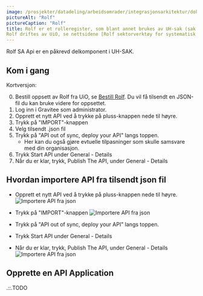 ```yaml
---
image: /prosjekter/datadeling/arbeidsomrader/integrasjonsarkitektur/dokumentasjon/teknisk-plattform/figurer/rolf-picture.png
pictureAlt: "Rolf"
pictureCaption: "Rolf"
title: Rolf er et rolleregister, som blant annet brukes av UH-sak (sak og arkiv) for å forvalte personers forretningsroller, som brukes for UH-sak sin tilgangsstyring. "Rolf SA API" er Rolf sitt API som er det som brukes av UH-sak.
Rolf driftes av UiO, se nettsidene [Rolf sektorverktøy for systematisk bruk av roller](https://www.uio.no/tjenester/it/adm-app/rolf) for mer informasjon
---
```


Rolf SA Api er en påkrevd delkomponent i UH-SAK.

## Kom i gang

Kortversjon:

0. Bestill oppsett av Rolf fra UiO, se [Bestill Rolf](https://www.uio.no/tjenester/it/adm-app/rolf/bestill-rolf.html). Du vil få tilsendt en JSON-fil du kan bruke videre for oppsettet.
1. Log inn i Gravitee som administrator.
2. Opprett et nytt API ved å trykke på pluss-knappen nede til høyre.
3. Trykk på "IMPORT"-knappen
4. Velg tilsendt .json fil
5. Trykk på "API out of sync, deploy your API" langs toppen.
   * Her kan du også gjøre evtuelle tilpasninger som skulle samsvare med din organisasjon.
6. Trykk Start API under General - Details
7. Når du er klar, trykk, Publish The API, under General - Details


## Hvordan importere API fra tilsendt json fil

- Opprett et nytt API ved å trykke på pluss-knappen nede til høyre.
![Importere API fra json](/datadeling/img/rolf-new-api_arrow.png)


- Trykk på "IMPORT"-knappen
![Importere API fra json](/datadeling/img/rolf-import-api_arrow.png)

- Trykk på "API out of sync, deploy your API" langs toppen.
- Trykk Start API under General - Details
- Når du er klar, trykk, Publish The API, under General - Details
![Importere API fra json](/datadeling/img/rolf-start-api_arrow.png)

## Opprette en API Application

.::.TODO
